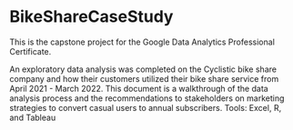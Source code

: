 # BikeShareCaseStudy

This is the capstone project for the Google Data Analytics Professional Certificate. 

An exploratory data analysis was completed on the Cyclistic bike share company and how their customers utilized their bike share service from April 2021 - March 2022. This document is a walkthrough of the data analysis process and the recommendations to stakeholders on marketing strategies to convert casual users to annual subscribers. Tools: Excel, R, and Tableau
